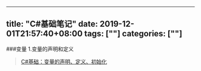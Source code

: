 ﻿
---
title: "C#基础笔记"
date: 2019-12-01T21:57:40+08:00
tags: [""]
categories: [""]
---

<!--more-->


###变量
1.变量的声明和定义
> [C#基础：变量的声明、定义、初始化](http://www.cnblogs.com/zhouxiuquan/archive/2010/12/21/1912397.html)

